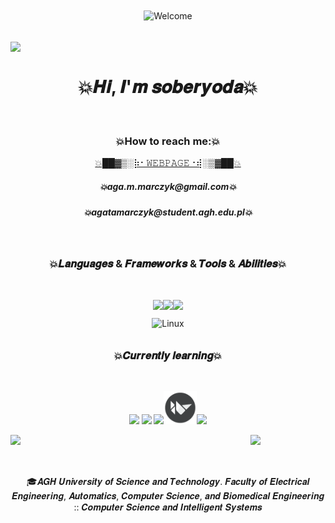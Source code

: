 
<div align="center">
<img src="https://github.com/fnky/fnky/raw/fnky/img/welcome-fire.gif" alt="Welcome" align="center">
</div>
<br>
<p>
<img align='center' src='https://media.tenor.com/tuvk4qUAcaUAAAAi/baby-yoda-star-wars.gif' width='120'>
</p>
<h1 align="center">💥𝑯𝒊, 𝑰'𝒎 𝒔𝒐𝒃𝒆𝒓𝒚𝒐𝒅𝒂💥</h1>
<br>
<h3 align="center">💥How to reach me:💥</h3>
<p align="center">
 <a href="https://soberyoda.github.io/">💥██▓▒­░⡷⠂𝚆𝙴𝙱𝙿𝙰𝙶𝙴⠐⢾░▒▓██💥</a> 
<h5 align="center">💥aga.m.marczyk@gmail.com💥</h5>
<h5 align="center">💥agatamarczyk@student.agh.edu.pl💥</h5>
</p>


<br>


<h3 align="center">💥𝑳𝒂𝒏𝒈𝒖𝒂𝒈𝒆𝒔 & 𝑭𝒓𝒂𝒎𝒆𝒘𝒐𝒓𝒌𝒔 & 𝑻𝒐𝒐𝒍𝒔 & 𝑨𝒃𝒊𝒍𝒊𝒕𝒊𝒆𝒔💥</h3>
<br>
<p align="center">
<img src="https://i.giphy.com/media/LMt9638dO8dftAjtco/200.webp" width="80"><img src="https://i.giphy.com/media/KzJkzjggfGN5Py6nkT/200.webp" width="80"><img src="https://i.giphy.com/media/IdyAQJVN2kVPNUrojM/200.webp" width="80">
<br>
<img style="margin: 10px" src="https://profilinator.rishav.dev/skills-assets/linux-original.svg" alt="Linux" height="70" />  



<h3 align="center">💥𝑪𝒖𝒓𝒓𝒆𝒏𝒕𝒍𝒚 𝒍𝒆𝒂𝒓𝒏𝒊𝒏𝒈💥</h2>
<br>


<p align="center">
<img src="https://camo.githubusercontent.com/ee00ddfd018f5bf50d3cdc6be150f9826ac2cbce04358962c6d2852c2f938f04/68747470733a2f2f696d672e736869656c64732e696f2f62616467652f432532422532422d3030353939433f7374796c653d666c6174266c6f676f3d63253242253242266c6f676f436f6c6f723d7768697465" width="80"> <img src="https://camo.githubusercontent.com/499d407639e4713118b96a833d19dcab6aca54df2616eac45cb01beeb77f7d8a/68747470733a2f2f696d672e736869656c64732e696f2f62616467652f432d3030353939433f7374796c653d666c6174266c6f676f3d63266c6f676f436f6c6f723d7768697465" width="53"> <img src="https://upload.wikimedia.org/wikipedia/commons/0/05/Scikit_learn_logo_small.svg" width="53"><img src="https://raw.githubusercontent.com/kivy/kivy/master/kivy/data/logo/kivy-icon-256.png" width="53"><img src="https://www.pythonguis.com/images/libraries/pyside6.jpg" width="53"> 
</p>

<p align="right">
<img align='right' src='https://media.tenor.com/GEI3RZEGnZkAAAAi/baby-yoda.gif' width='120'>
</p>
<p align="left">
<img align='left' src='https://media.tenor.com/z2twIoYKRwgAAAAi/baby-yoda.gif' width='120'>
</p>
<br>
<br>
<br>

<p align="center">
🎓𝑨𝑮𝑯 𝑼𝒏𝒊𝒗𝒆𝒓𝒔𝒊𝒕𝒚 𝒐𝒇 𝑺𝒄𝒊𝒆𝒏𝒄𝒆 𝒂𝒏𝒅 𝑻𝒆𝒄𝒉𝒏𝒐𝒍𝒐𝒈𝒚. 𝑭𝒂𝒄𝒖𝒍𝒕𝒚 𝒐𝒇 𝑬𝒍𝒆𝒄𝒕𝒓𝒊𝒄𝒂𝒍 𝑬𝒏𝒈𝒊𝒏𝒆𝒆𝒓𝒊𝒏𝒈, 𝑨𝒖𝒕𝒐𝒎𝒂𝒕𝒊𝒄𝒔, 𝑪𝒐𝒎𝒑𝒖𝒕𝒆𝒓 𝑺𝒄𝒊𝒆𝒏𝒄𝒆, 𝒂𝒏𝒅 𝑩𝒊𝒐𝒎𝒆𝒅𝒊𝒄𝒂𝒍 𝑬𝒏𝒈𝒊𝒏𝒆𝒆𝒓𝒊𝒏𝒈 :: 𝑪𝒐𝒎𝒑𝒖𝒕𝒆𝒓 𝑺𝒄𝒊𝒆𝒏𝒄𝒆 𝒂𝒏𝒅 𝑰𝒏𝒕𝒆𝒍𝒍𝒊𝒈𝒆𝒏𝒕 𝑺𝒚𝒔𝒕𝒆𝒎𝒔
 </p>
